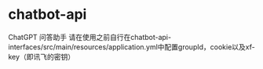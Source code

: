 # chatbot-api
ChatGPT 问答助手
请在使用之前自行在chatbot-api-interfaces/src/main/resources/application.yml中配置groupId，cookie以及xf-key（即讯飞的密钥）
